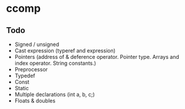 # ccomp

## Todo
+ Signed / unsigned
+ Cast expression (typeref and expression)
+ Pointers (address of & deference operator. Pointer type. Arrays and index operator. String constants.)
+ Preprocessor
+ Typedef
+ Const
+ Static
+ Multiple declarations (int a, b, c;)
+ Floats & doubles
